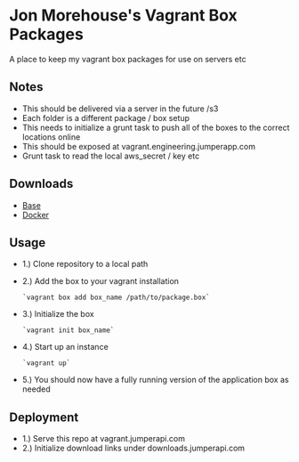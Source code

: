 Jon Morehouse's Vagrant Box Packages
=

A place to keep my vagrant box packages for use on servers etc

Notes
-

-	This should be delivered via a server in the future /s3
-	Each folder is a different package / box setup
-	This needs to initialize a grunt task to push all of the boxes  to the correct locations online
-	This should be exposed at vagrant.engineering.jumperapp.com
-	Grunt task to read the local aws_secret / key etc 

Downloads
-

-	[Base](http://vagrant.jumperapi.com/base.box)
-	[Docker](http://vagrant.jumperapi.com/docker.box)

Usage
-

-	1.) Clone repository to a local path 
-	2.) Add the box to your vagrant installation
		
		`vagrant box add box_name /path/to/package.box`

-	3.) Initialize the box
	
		`vagrant init box_name`

-	4.) Start up an instance

		`vagrant up`

-	5.) You should now have a fully running version of the application box as needed


Deployment
-

-	1.) Serve this repo at vagrant.jumperapi.com 
-	2.) Initialize download links under downloads.jumperapi.com
